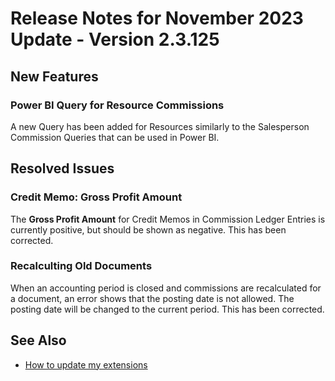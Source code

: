 # Release Notes for November 2023 Update - Version 2.3.125

## New Features

### Power BI Query for Resource Commissions

A new Query has been added for Resources similarly to the Salesperson Commission Queries that can be used in Power BI.

## Resolved Issues

### Credit Memo: Gross Profit Amount

The **Gross Profit Amount** for Credit Memos in Commission Ledger Entries is currently positive, but should be shown as negative. This has been corrected.

### Recalculting Old Documents

When an accounting period is closed and commissions are recalculated for a document, an error shows that the posting date is not allowed. The posting date will be changed to the current period. This has been corrected.

## See Also

- [How to update my extensions](../faq-index.md#i-want-to-update-my-version-of-nav-x-commission-management)
